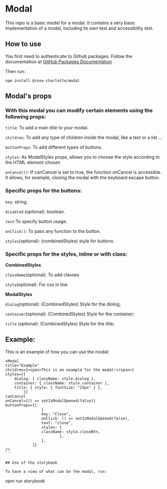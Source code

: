 # Modal

This repo is a basic model for a modal.
It contains a very basic implementation of a modal, including its own test and accessibility test.

## How to use

You first need to authenticate to Github packages. Follow the documentation at [GitHub Packages Documentation](https://docs.github.com/en/packages/working-with-a-github-packages-registry/working-with-the-npm-registry#installing-a-package)

Then run:

```
npm install @rose-charlotte/modal
```

## Modal's props

### With this modal you can modify certain elements using the following props:

`title`: To add a main title to your modal.

`children`: To add any type of children inside the modal, like a text or a list ...

`buttonProps`: To add different types of buttons.

`styles`: As ModalStyles props, allows you to choose the style according to the HTML element chosen

`onCancel()`: If canCancel is set to true, the function onCancel is accessible. It allows, for example, closing the modal with the keyboard escape button.

### Specific props for the buttons:

`key`: string.

`disabled` (optional): boolean.

`text`:To specify button usage.

`onClick()`: To pass any function to the button.

`styles`(optional): (combinedStyles) style for buttons

### Specific props for the styles, inline or with class:

**CombinedStyles**

`className`(optional): To add classes

`style`(optional): For css in line

**ModalStyles**

`dialog`(optional): (CombinedStyles) Style for the diolog;

`container`(optional): (CombinedStyles) Style for the container;

`title` (optional): (CombinedStyles) Style for the title;

## Example:

This is an example of how you can use the modal:

````
<Modal
title="Example"
children={<span>This is an example for the modal!</span>}
styles={{
    dialog: { className: style.dialog },
    container: { className: style.container },
    title: { style: { fontSize: "25px" } },
        }}
canCancel
onCancel={() => setIsModalOpened(false)}
buttonProps={[
                {
                key: "Close",
                onClick: () => setIsModalOpened(false),
                text: "close",
                styles: {
                className: style.closeBtn,
                        },
                },
            ]}
/>
```

## Use of the storybook

To have a view of what can be the modal, run:

````

npm run storybook

```

```
